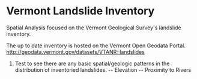 # Vermont Landslide Inventory

Spatial Analysis focused on the Vermont Geological Survey's landslide inventory.

The up to date inventory is hosted on the Vermont Open Geodata Portal.
http://geodata.vermont.gov/datasets/VTANR::landslides

1) Test to see there are any basic spatial/geologic patterns in the distribution of inventoried landslides.
-- Elevation
-- Proximity to Rivers
